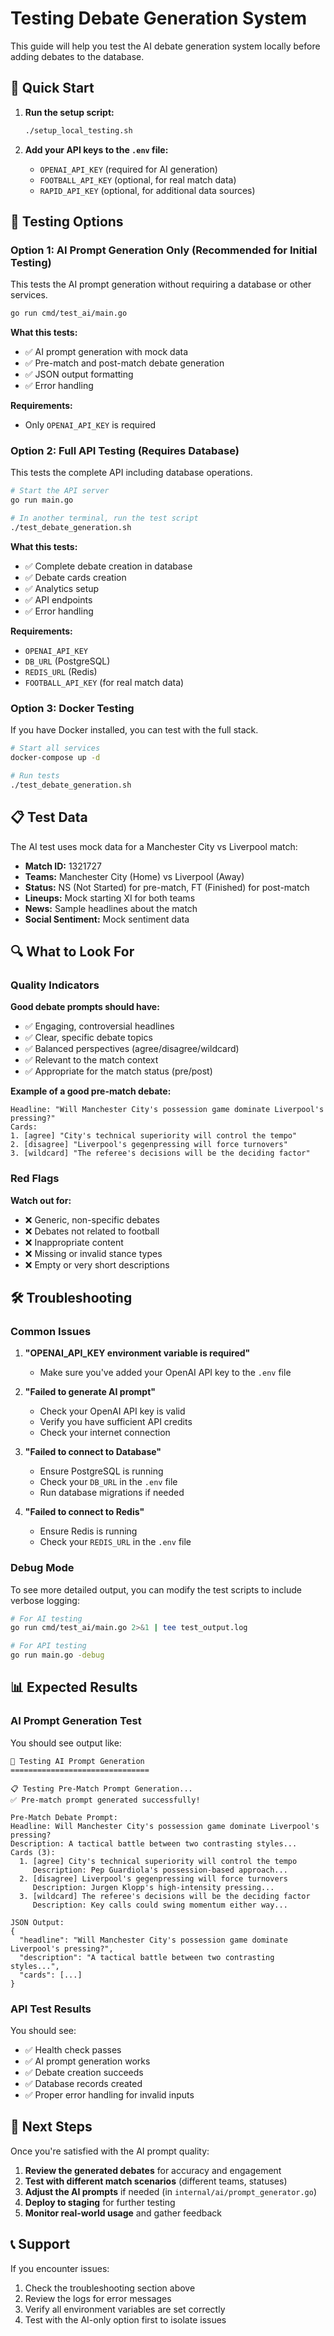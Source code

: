 # Testing Debate Generation System

This guide will help you test the AI debate generation system locally before adding debates to the database.

## 🚀 Quick Start

1. **Run the setup script:**

   ```bash
   ./setup_local_testing.sh
   ```

2. **Add your API keys to the `.env` file:**
   - `OPENAI_API_KEY` (required for AI generation)
   - `FOOTBALL_API_KEY` (optional, for real match data)
   - `RAPID_API_KEY` (optional, for additional data sources)

## 🧪 Testing Options

### Option 1: AI Prompt Generation Only (Recommended for Initial Testing)

This tests the AI prompt generation without requiring a database or other services.

```bash
go run cmd/test_ai/main.go
```

**What this tests:**

- ✅ AI prompt generation with mock data
- ✅ Pre-match and post-match debate generation
- ✅ JSON output formatting
- ✅ Error handling

**Requirements:**

- Only `OPENAI_API_KEY` is required

### Option 2: Full API Testing (Requires Database)

This tests the complete API including database operations.

```bash
# Start the API server
go run main.go

# In another terminal, run the test script
./test_debate_generation.sh
```

**What this tests:**

- ✅ Complete debate creation in database
- ✅ Debate cards creation
- ✅ Analytics setup
- ✅ API endpoints
- ✅ Error handling

**Requirements:**

- `OPENAI_API_KEY`
- `DB_URL` (PostgreSQL)
- `REDIS_URL` (Redis)
- `FOOTBALL_API_KEY` (for real match data)

### Option 3: Docker Testing

If you have Docker installed, you can test with the full stack.

```bash
# Start all services
docker-compose up -d

# Run tests
./test_debate_generation.sh
```

## 📋 Test Data

The AI test uses mock data for a Manchester City vs Liverpool match:

- **Match ID:** 1321727
- **Teams:** Manchester City (Home) vs Liverpool (Away)
- **Status:** NS (Not Started) for pre-match, FT (Finished) for post-match
- **Lineups:** Mock starting XI for both teams
- **News:** Sample headlines about the match
- **Social Sentiment:** Mock sentiment data

## 🔍 What to Look For

### Quality Indicators

**Good debate prompts should have:**

- ✅ Engaging, controversial headlines
- ✅ Clear, specific debate topics
- ✅ Balanced perspectives (agree/disagree/wildcard)
- ✅ Relevant to the match context
- ✅ Appropriate for the match status (pre/post)

**Example of a good pre-match debate:**

```
Headline: "Will Manchester City's possession game dominate Liverpool's pressing?"
Cards:
1. [agree] "City's technical superiority will control the tempo"
2. [disagree] "Liverpool's gegenpressing will force turnovers"
3. [wildcard] "The referee's decisions will be the deciding factor"
```

### Red Flags

**Watch out for:**

- ❌ Generic, non-specific debates
- ❌ Debates not related to football
- ❌ Inappropriate content
- ❌ Missing or invalid stance types
- ❌ Empty or very short descriptions

## 🛠️ Troubleshooting

### Common Issues

1. **"OPENAI_API_KEY environment variable is required"**

   - Make sure you've added your OpenAI API key to the `.env` file

2. **"Failed to generate AI prompt"**

   - Check your OpenAI API key is valid
   - Verify you have sufficient API credits
   - Check your internet connection

3. **"Failed to connect to Database"**

   - Ensure PostgreSQL is running
   - Check your `DB_URL` in the `.env` file
   - Run database migrations if needed

4. **"Failed to connect to Redis"**
   - Ensure Redis is running
   - Check your `REDIS_URL` in the `.env` file

### Debug Mode

To see more detailed output, you can modify the test scripts to include verbose logging:

```bash
# For AI testing
go run cmd/test_ai/main.go 2>&1 | tee test_output.log

# For API testing
go run main.go -debug
```

## 📊 Expected Results

### AI Prompt Generation Test

You should see output like:

```
🤖 Testing AI Prompt Generation
===============================

📋 Testing Pre-Match Prompt Generation...
✅ Pre-match prompt generated successfully!

Pre-Match Debate Prompt:
Headline: Will Manchester City's possession game dominate Liverpool's pressing?
Description: A tactical battle between two contrasting styles...
Cards (3):
  1. [agree] City's technical superiority will control the tempo
     Description: Pep Guardiola's possession-based approach...
  2. [disagree] Liverpool's gegenpressing will force turnovers
     Description: Jurgen Klopp's high-intensity pressing...
  3. [wildcard] The referee's decisions will be the deciding factor
     Description: Key calls could swing momentum either way...

JSON Output:
{
  "headline": "Will Manchester City's possession game dominate Liverpool's pressing?",
  "description": "A tactical battle between two contrasting styles...",
  "cards": [...]
}
```

### API Test Results

You should see:

- ✅ Health check passes
- ✅ AI prompt generation works
- ✅ Debate creation succeeds
- ✅ Database records created
- ✅ Proper error handling for invalid inputs

## 🎯 Next Steps

Once you're satisfied with the AI prompt quality:

1. **Review the generated debates** for accuracy and engagement
2. **Test with different match scenarios** (different teams, statuses)
3. **Adjust the AI prompts** if needed (in `internal/ai/prompt_generator.go`)
4. **Deploy to staging** for further testing
5. **Monitor real-world usage** and gather feedback

## 📞 Support

If you encounter issues:

1. Check the troubleshooting section above
2. Review the logs for error messages
3. Verify all environment variables are set correctly
4. Test with the AI-only option first to isolate issues
